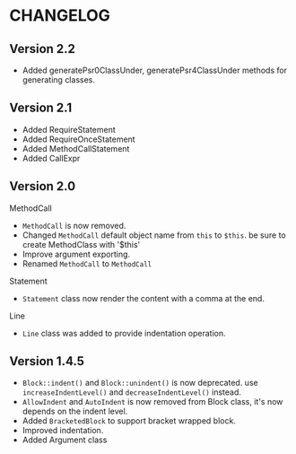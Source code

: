 CHANGELOG
==================

Version 2.2
-----------------
- Added generatePsr0ClassUnder, generatePsr4ClassUnder methods for generating classes.

Version 2.1
-----------------
- Added RequireStatement
- Added RequireOnceStatement
- Added MethodCallStatement
- Added CallExpr

Version 2.0
-----------------

MethodCall

- `MethodCall` is now removed.
- Changed `MethodCall` default object name from `this` to `$this`. be sure to create MethodClass with '$this'
- Improve argument exporting.
- Renamed `MethodCall` to `MethodCall`

Statement

- `Statement` class now render the content with a comma at the end.

Line

- `Line` class was added to provide indentation operation.


Version 1.4.5
-----------------

- `Block::indent()` and `Block::unindent()` is now deprecated. use
  `increaseIndentLevel()` and `decreaseIndentLevel()` instead.
- `AllowIndent` and `AutoIndent` is now removed from Block class, it's now depends
   on the indent level.
- Added `BracketedBlock` to support bracket wrapped block.
- Improved indentation.
- Added Argument class
